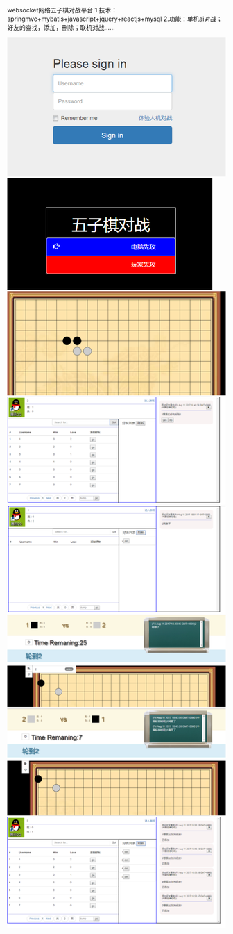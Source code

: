 websocket网络五子棋对战平台
1.技术：springmvc+mybatis+javascript+jquery+reactjs+mysql
2.功能：单机ai对战；好友的查找，添加，删除；联机对战......

![Alt text](https://github.com/vickyhwj/wiziqi1/raw/master/ssmws/1.png)
![Alt text](https://github.com/vickyhwj/wiziqi1/raw/master/ssmws/2.png)
![Alt text](https://github.com/vickyhwj/wiziqi1/raw/master/ssmws/3.png)
![Alt text](https://github.com/vickyhwj/wiziqi1/raw/master/ssmws/4.png)
![Alt text](https://github.com/vickyhwj/wiziqi1/raw/master/ssmws/5.png)
![Alt text](https://github.com/vickyhwj/wiziqi1/raw/master/ssmws/6.png)
![Alt text](https://github.com/vickyhwj/wiziqi1/raw/master/ssmws/7.png)
![Alt text](https://github.com/vickyhwj/wiziqi1/raw/master/ssmws/11.png)
